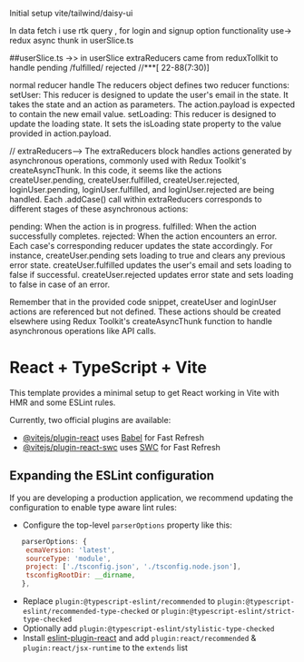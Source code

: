 Initial setup vite/tailwind/daisy-ui

In data fetch i use rtk query ,
for login and signup option functionality use-> redux async thunk in userSlice.ts 

 ##userSlice.ts ->> in userSlice extraReducers came from reduxTollkit to handle pending /fulfilled/ rejected 
 //***[ 22-88(7:30)]
 
normal reducer handle The reducers object defines two reducer functions:
setUser: This reducer is designed to update the user's email in the state. It takes the state and an action as parameters. 
The action.payload is expected to contain the new email value.
setLoading: This reducer is designed to update the loading state. 
It sets the isLoading state property to the value provided in action.payload.

// extraReducers-->
The extraReducers block handles actions generated by asynchronous operations, commonly used with Redux Toolkit's createAsyncThunk. In this code, it seems like the actions createUser.pending, createUser.fulfilled, createUser.rejected, loginUser.pending, loginUser.fulfilled, and loginUser.rejected are being handled.
Each .addCase() call within extraReducers corresponds to different stages of these asynchronous actions:

pending: When the action is in progress.
fulfilled: When the action successfully completes.
rejected: When the action encounters an error.
Each case's corresponding reducer updates the state accordingly. For instance, createUser.pending sets loading to true and clears any previous error state. createUser.fulfilled updates the user's email and sets loading to false if successful. createUser.rejected updates error state and sets loading to false in case of an error.

Remember that in the provided code snippet, createUser and loginUser actions are referenced but not defined. These actions should be created elsewhere using Redux Toolkit's createAsyncThunk function to handle asynchronous operations like API calls.





 









# React + TypeScript + Vite

This template provides a minimal setup to get React working in Vite with HMR and some ESLint rules.

Currently, two official plugins are available:

- [@vitejs/plugin-react](https://github.com/vitejs/vite-plugin-react/blob/main/packages/plugin-react/README.md) uses [Babel](https://babeljs.io/) for Fast Refresh
- [@vitejs/plugin-react-swc](https://github.com/vitejs/vite-plugin-react-swc) uses [SWC](https://swc.rs/) for Fast Refresh

## Expanding the ESLint configuration

If you are developing a production application, we recommend updating the configuration to enable type aware lint rules:

- Configure the top-level `parserOptions` property like this:

```js
   parserOptions: {
    ecmaVersion: 'latest',
    sourceType: 'module',
    project: ['./tsconfig.json', './tsconfig.node.json'],
    tsconfigRootDir: __dirname,
   },
```

- Replace `plugin:@typescript-eslint/recommended` to `plugin:@typescript-eslint/recommended-type-checked` or `plugin:@typescript-eslint/strict-type-checked`
- Optionally add `plugin:@typescript-eslint/stylistic-type-checked`
- Install [eslint-plugin-react](https://github.com/jsx-eslint/eslint-plugin-react) and add `plugin:react/recommended` & `plugin:react/jsx-runtime` to the `extends` list
